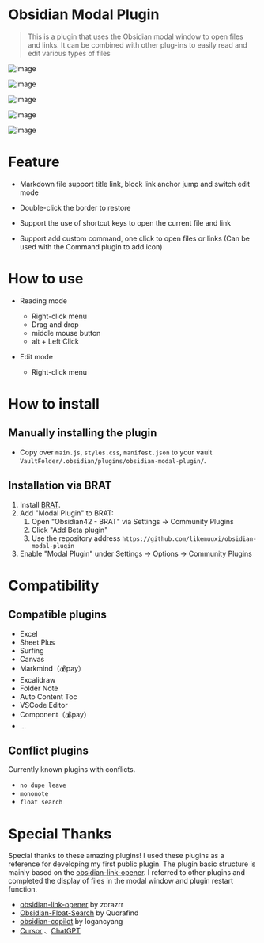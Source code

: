 # Obsidian Modal Plugin



> This is a plugin that uses the Obsidian modal window to open files and links. It can be combined with other plug-ins to easily read and edit various types of files



![image](https://github.com/user-attachments/assets/dd59221d-701e-4ca6-9235-807c2b5ea1fa)



![image](https://github.com/user-attachments/assets/f826b237-f1b9-4b3a-bf1b-2b2c43a32325)



![image](https://github.com/user-attachments/assets/c4784538-03d7-4ad2-bd91-8bdb8d07461b)



![image](https://github.com/user-attachments/assets/9c9a4099-45e8-42c6-af70-3f0d3a6de41a)



![image](https://github.com/user-attachments/assets/c3999325-1531-4ec2-b2b7-07c974240711)



# Feature

- Markdown file support title link, block link anchor jump and switch edit mode

- Double-click the border to restore

- Support the use of shortcut keys to open the current file and link

- Support add custom command, one click to open files or links (Can be used with the Command plugin to add icon)

# How to use

- Reading mode 
  - Right-click menu
  - Drag and drop
  - middle mouse button
  - alt + Left Click

- Edit mode 
  - Right-click menu

# How to install

## Manually installing the plugin

- Copy over `main.js`, `styles.css`, `manifest.json` to your vault `VaultFolder/.obsidian/plugins/obsidian-modal-plugin/`.

## Installation via BRAT

1. Install [BRAT](https://github.com/TfTHacker/obsidian42-brat).
2. Add "Modal Plugin" to BRAT:
   1. Open "Obsidian42 - BRAT" via Settings → Community Plugins
   2. Click "Add Beta plugin"
   3. Use the repository address `https://github.com/likemuuxi/obsidian-modal-plugin`
3. Enable "Modal Plugin" under Settings → Options → Community Plugins

# Compatibility

## Compatible plugins

- Excel
- Sheet Plus
- Surfing
- Canvas
- Markmind（💰pay）
- Excalidraw
- Folder Note
- Auto Content Toc
- VSCode Editor
- Component（💰pay）
- ...

## Conflict plugins

Currently known plugins with conflicts.

- `no dupe leave`
- `mononote`
- `float search`



# Special Thanks

Special thanks to these amazing plugins! I used these plugins as a reference for developing my first public plugin. The plugin basic structure is mainly based on the [obsidian-link-opener](https://github.com/zorazrr/obsidian-link-opener). I referred to other plugins and completed the display of files in the modal window and plugin restart function.

- [obsidian-link-opener](https://github.com/zorazrr/obsidian-link-opener) by zorazrr
- [Obsidian-Float-Search](https://github.com/Quorafind/Obsidian-Float-Search) by Quorafind
- [obsidian-copilot](https://github.com/logancyang/obsidian-copilot) by logancyang
- [Cursor](https://www.cursor.com/) 、[ChatGPT](https://chatgpt.com/)
